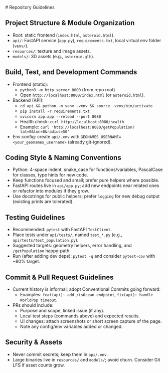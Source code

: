 \# Repository Guidelines

## Project Structure & Module Organization
- Root: static frontend (`index.html`, `asteroid.html`).
- `api/`: FastAPI service (`app.py`), `requirements.txt`, local virtual env folder (`venv/`).
- `resources/`: texture and image assets.
- `models/`: 3D assets (e.g., `asteroid.glb`).

## Build, Test, and Development Commands
- Frontend (static):
  - `python3 -m http.server 8000` (from repo root)
  - Open `http://localhost:8000/index.html` (or `asteroid.html`).
- Backend (API):
  - `cd api && python -m venv .venv && source .venv/bin/activate`
  - `pip install -r requirements.txt`
  - `uvicorn app:app --reload --port 8080`
  - Health check: `curl http://localhost:8080/health`
  - Example: `curl 'http://localhost:8080/getPopulation?lat=0&lon=0&radius=50'`
- Env config: create `api/.env` with `GEONAMES_USERNAME=<your_geonames_username>` (already git-ignored).

## Coding Style & Naming Conventions
- Python: 4-space indent, snake_case for functions/variables, PascalCase for classes, type hints for new code.
- Keep functions focused and small; prefer pure helpers where possible.
- FastAPI routes live in `api/app.py`; add new endpoints near related ones or refactor into modules if they grow.
- Use docstrings for public helpers; prefer `logging` for new debug output (existing prints are tolerated).

## Testing Guidelines
- Recommended: `pytest` with FastAPI `TestClient`.
- Place tests under `api/tests/`, named `test_*.py` (e.g., `api/tests/test_population.py`).
- Suggested targets: geometry helpers, error handling, and `/getPopulation` happy-path.
- Run (after adding dev deps): `pytest -q` and consider `pytest-cov` with ~80% target.

## Commit & Pull Request Guidelines
- Current history is informal; adopt Conventional Commits going forward:
  - Examples: `feat(api): add /isOcean endpoint`, `fix(api): handle WorldPop timeout`.
- PRs should include:
  - Purpose and scope, linked issue (if any).
  - Local test steps (commands above) and expected results.
  - UI changes: attach screenshots or short screen capture of the page.
  - Note any config/env variables added or changed.

## Security & Assets
- Never commit secrets; keep them in `api/.env`.
- Large binaries live in `resources/` and `models/`; avoid churn. Consider Git LFS if asset counts grow.
